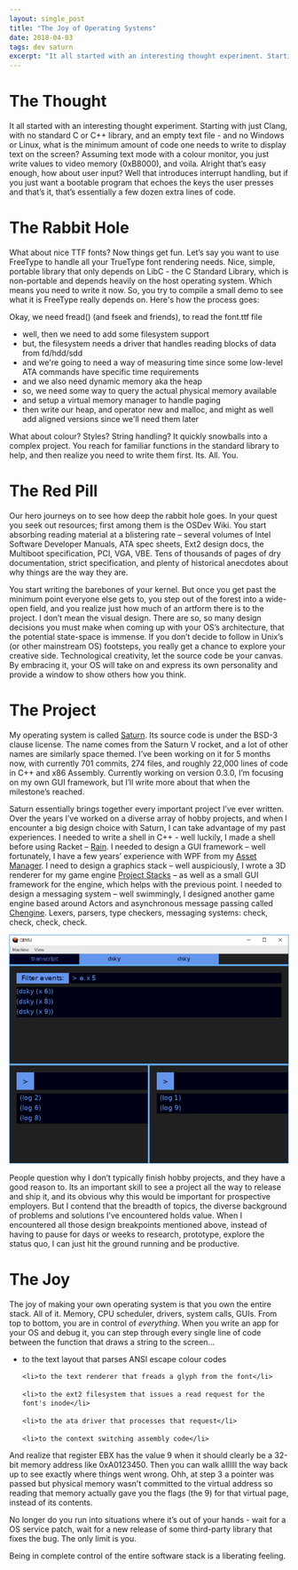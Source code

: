 ```yaml
---
layout: single_post
title: "The Joy of Operating Systems"
date: 2018-04-03
tags: dev saturn
excerpt: "It all started with an interesting thought experiment. Starting with just Clang, with no standard C or C++ library, and an empty text file - and no Windows or Linux, what is the minimum amount of code one needs to write to display text on the screen?"
---
```


# The Thought

It all started with an interesting thought experiment. Starting with just Clang, with no standard C or C++ library, and an empty text file - and no Windows or Linux, what is the minimum amount of code one needs to write to display text on the screen? Assuming text mode with a colour monitor, you just write values to video memory (0xB8000), and voila. Alright that’s easy enough, how about user input? Well that introduces interrupt handling, but if you just want a bootable program that echoes the keys the user presses and that’s it, that’s essentially a few dozen extra lines of code.

# The Rabbit Hole

What about nice TTF fonts? Now things get fun. Let’s say you want to use FreeType to handle all your TrueType font rendering needs. Nice, simple, portable library that only depends on LibC - the C Standard Library, which is non-portable and depends heavily on the host operating system. Which means you need to write it now. So, you try to compile a small demo to see what it is FreeType really depends on. Here's how the process goes:

Okay, we need fread() (and fseek and friends), to read the font.ttf file

<ul>
    <li>well, then we need to add some filesystem support</li>
    <li>but, the filesystem needs a driver that handles reading blocks of data from fd/hdd/sdd</li>
    <li>and we're going to need a way of measuring time since some low-level ATA commands have specific time requirements</li>
    <li>and we also need dynamic memory aka the heap</li>
    <li>so, we need some way to query the actual physical memory available</li>
    <li>and setup a virtual memory manager to handle paging</li>
    <li>then write our heap, and operator new and malloc, and might as well add aligned versions since we'll need them later</li>
</ul>

What about colour? Styles? String handling? It quickly snowballs into a complex project. You reach for familiar functions in the standard library to help, and then realize you need to write them first. Its. All. You.

# The Red Pill

Our hero journeys on to see how deep the rabbit hole goes. In your quest you seek out resources; first among them is the OSDev Wiki. You start absorbing reading material at a blistering rate – several volumes of Intel Software Developer Manuals, ATA spec sheets, Ext2 design docs, the Multiboot specification, PCI, VGA, VBE. Tens of thousands of pages of dry documentation, strict specification, and plenty of historical anecdotes about why things are the way they are.

You start writing the barebones of your kernel. But once you get past the minimum point everyone else gets to, you step out of the forest into a wide-open field, and you realize just how much of an artform there is to the project. I don’t mean the visual design. There are so, so many design decisions you must make when coming up with your OS’s architecture, that the potential state-space is immense. If you don’t decide to follow in Unix’s (or other mainstream OS) footsteps, you really get a chance to explore your creative side. Technological creativity, let the source code be your canvas. By embracing it, your OS will take on and express its own personality and provide a window to show others how you think.

# The Project

My operating system is called <a href="https://github.com/patrick-lafferty/saturn">Saturn</a>. Its source code is under the BSD-3 clause license. The name comes from the Saturn V rocket, and a lot of other names are similarly space themed. I’ve been working on it for 5 months now, with currently 701 commits, 274 files, and roughly 22,000 lines of code in C++ and x86 Assembly. Currently working on version 0.3.0, I’m focusing on my own GUI framework, but I’ll write more about that when the milestone’s reached.

Saturn essentially brings together every important project I’ve ever written. Over the years I’ve worked on a diverse array of hobby projects, and when I encounter a big design choice with Saturn, I can take advantage of my past experiences. I needed to write a shell in C++ - well luckily, I made a shell before using Racket – <a href="http://github.com/patrick-lafferty/rain">Rain</a>. I needed to design a GUI framework – well fortunately, I have a few years’ experience with WPF from my <a href="https://github.com/patrick-lafferty/AssetManager">Asset Manager</a>. I need to design a graphics stack – well auspiciously, I wrote a 3D renderer for my game engine <a href="https://patrick-lafferty.github.io/projects/projectstacks/">Project Stacks</a> – as well as a small GUI framework for the engine, which helps with the previous point. I needed to design a messaging system – well swimmingly, I designed another game engine based around Actors and asynchronous message passing called <a href="https://patrick-lafferty.github.io/projects/chengine/">Chengine</a>. Lexers, parsers, type checkers, messaging systems: check, check, check, check.

<div class="album">
<img src="/images/blogposts/Transcript.PNG">
</div>

People question why I don’t typically finish hobby projects, and they have a good reason to. Its an important skill to see a project all the way to release and ship it, and its obvious why this would be important for prospective employers. But I contend that the breadth of topics, the diverse background of problems and solutions I’ve encountered holds value. When I encountered all those design breakpoints mentioned above, instead of having to pause for days or weeks to research, prototype, explore the status quo, I can just hit the ground running and be productive.

# The Joy

The joy of making your own operating system is that you own the entire stack. All of it. Memory, CPU scheduler, drivers, system calls, GUIs. From top to bottom, you are in control of *everything*. When you write an app for your OS and debug it, you can step through every single line of code between the function that draws a string to the screen...

<ul>
    <li>to the text layout that parses ANSI escape colour codes</li>

    <li>to the text renderer that freads a glyph from the font</li>

    <li>to the ext2 filesystem that issues a read request for the font's inode</li>

    <li>to the ata driver that processes that request</li>

    <li>to the context switching assembly code</li>
</ul>

And realize that register EBX has the value 9 when it should clearly be a 32-bit memory address like 0xA0123450. Then you can walk allllll the way back up to see exactly where things went wrong. Ohh, at step 3 a pointer was passed but physical memory wasn't committed to the virtual address so reading that memory actually gave you the flags (the 9) for that virtual page, instead of its contents.

No longer do you run into situations where it’s out of your hands - wait for a OS service patch, wait for a new release of some third-party library that fixes the bug. The only limit is you.

Being in complete control of the entire software stack is a liberating feeling.

